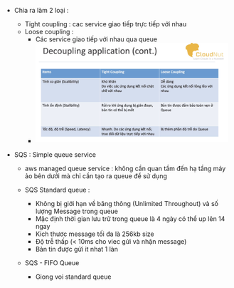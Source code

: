  * Chia ra làm 2 loại :
      - Tight coupling : cac service giao tiếp trực tiếp với nhau
      - Loose coupling :
           + Các service giao tiếp với nhau qua queue
           + ![decoupling_application.png](../image/decoupling_application.png)

     
 * SQS : Simple queue service  
     - aws managed queue service : không cần quan tầm đến hạ tầng máy ảo bên dưới mà chỉ cần tạo ra queue để sử dụng 
  
      - SQS Standard queue :
          +  Không bị giới hạn về băng thông (Unlimited Throughout) và số lượng Message trong queue
          + Mặc định thời gian lưu trữ trong queue là 4 ngày có thể up lên 14 ngay
          + Kich thươc message tối đa là 256kb size
          + Độ trễ thấp (< 10ms cho viec gửi và nhận message)
          + Bản tin được gửi it nhat 1 làn 
      
      - SQS - FIFO Queue
          + Giong voi standard queue